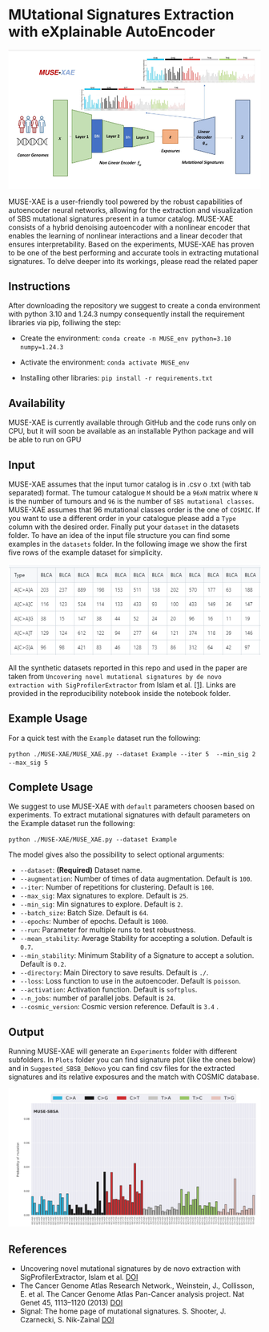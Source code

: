 # MUtational Signatures Extraction with eXplainable AutoEncoder

![](Images/MUSE-XAE.png)

MUSE-XAE is a user-friendly tool powered by the robust capabilities of autoencoder neural networks, allowing for the extraction and visualization of SBS mutational signatures present in a tumor catalog. MUSE-XAE consists of a hybrid denoising autoencoder with a nonlinear encoder that enables the learning of nonlinear interactions and a linear decoder that ensures interpretability. Based on the experiments, MUSE-XAE has proven to be one of the best performing and accurate tools in extracting mutational signatures. To delve deeper into its workings, please read the related paper


## Instructions

After downloading the repository we suggest to create a conda environment with python 3.10 and 1.24.3 numpy consequently install the requirement libraries via pip, folliwing the step:

- Create the environment: `conda create -n MUSE_env python=3.10 numpy=1.24.3`

- Activate the environment: `conda activate MUSE_env `

- Installing other libraries: `pip install -r requirements.txt`

## Availability

MUSE-XAE is currently available through GitHub and the code runs only on CPU, 
but it will soon be available as an installable Python package and will be able to run on GPU


## Input

MUSE-XAE assumes that the input tumor catalog is in .csv o .txt (with tab separated) format.
The tumour catalogue `M` should be a `96xN` matrix where `N` is the number of tumours and `96` is the number of `SBS mutational classes`.
MUSE-XAE assumes that 96 mutational classes order is the one of `COSMIC`. If you want to use a different order in your catalogue please add a `Type` column with the desired order.
Finally put your `dataset` in the datasets folder. To have an idea of the input file structure you can find some examples in the `datasets` folder. 
In the following image we show the first five rows of the example dataset for simplicity. 

![](Images/Example_dataset.png)

All the synthetic datasets reported in this repo and used in the paper are taken from `Uncovering novel mutational signatures by de novo extraction with SigProfilerExtractor` from Islam et al. [[1]](https://doi.org/10.1016/j.xgen.2022.100179). Links are provided in the reproducibility notebook inside the notebook folder. 

## Example Usage

For a quick test with the `Example` dataset run the following:

`python ./MUSE-XAE/MUSE_XAE.py --dataset Example --iter 5  --min_sig 2 --max_sig 5` 


## Complete Usage

We suggest to use MUSE-XAE with `default` parameters choosen based on experiments.
To extract mutational signatures with default parameters on the Example dataset run the following:

`python ./MUSE-XAE/MUSE_XAE.py --dataset Example`

The model gives also the possibility to select optional arguments:

- `--dataset`: **(Required)** Dataset name.
- `--augmentation`: Number of times of data augmentation. Default is `100`.
- `--iter`: Number of repetitions for clustering. Default is `100`.
- `--max_sig`: Max signatures to explore. Default is `25`.
- `--min_sig`: Min signatures to explore. Default is `2`.
- `--batch_size`: Batch Size. Default is `64`.
- `--epochs`: Number of epochs. Default is `1000`.
- `--run`: Parameter for multiple runs to test robustness.
- `--mean_stability`: Average Stability for accepting a solution. Default is `0.7`.
- `--min_stability`: Minimum Stability of a Signature to accept a solution. Default is `0.2`.
- `--directory`: Main Directory to save results. Default is `./`.
- `--loss`: Loss function to use in the autoencoder. Default is `poisson`.
- `--activation`: Activation function. Default is `softplus`.
- `--n_jobs`: number of parallel jobs. Default is `24`.
- `--cosmic_version`: Cosmic version reference. Default is `3.4` .


## Output

Running MUSE-XAE will generate an `Experiments` folder with different subfolders.
In `Plots` folder you can find signature plot (like the ones below) and in `Suggested_SBSB_DeNovo` you can find csv files for the extracted signatures and its relative exposures 
and the match with COSMIC database.

![](Images/Plot_signature.png)




## References

- Uncovering novel mutational signatures by de novo extraction with SigProfilerExtractor, Islam et al. [DOI](https://doi.org/10.1016/j.xgen.2022.100179)
- The Cancer Genome Atlas Research Network., Weinstein, J., Collisson, E. et al. The Cancer Genome Atlas Pan-Cancer analysis project. Nat Genet 45, 1113–1120 (2013) [DOI](https://doi.org/10.1038/ng.2764)
- Signal: The home page of mutational signatures. S. Shooter, J. Czarnecki, S. Nik-Zainal [DOI](https://doi.org/10.1038/ng.2764)

